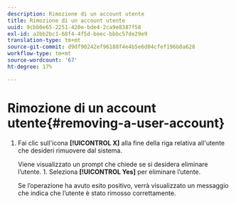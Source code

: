 ```yaml
---
description: Rimozione di un account utente
title: Rimozione di un account utente
uuid: 9cbb0e65-2251-420e-bde4-2ca9e8387f58
exl-id: a2bb2bc1-68f4-4f5d-beec-bbbc57de29e9
translation-type: tm+mt
source-git-commit: d9df90242ef96188f4e4b5e6d04cfef196b0a628
workflow-type: tm+mt
source-wordcount: '67'
ht-degree: 17%

---
```


# Rimozione di un account utente{#removing-a-user-account}

1. Fai clic sull&#39;icona **[!UICONTROL X]** alla fine della riga relativa all&#39;utente che desideri rimuovere dal sistema.

   Viene visualizzato un prompt che chiede se si desidera eliminare l’utente. 1. Seleziona **[!UICONTROL Yes]** per eliminare l’utente.

   Se l’operazione ha avuto esito positivo, verrà visualizzato un messaggio che indica che l’utente è stato rimosso correttamente.
